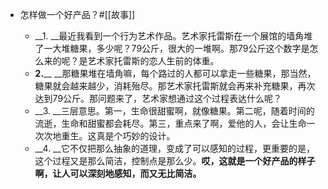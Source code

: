- 怎样做一个好产品？#[[故事]]

    - __1. __最近我看到一个行为艺术作品。艺术家托雷斯在一个展馆的墙角堆了一大堆糖果，多少呢？79公斤，很大的一堆啊。那79公斤这个数字是怎么来的呢？是艺术家托雷斯的恋人生前的体重。
    - __2.____ __那糖果堆在墙角嘛，每个路过的人都可以拿走一些糖果，那当然，糖果就会越来越少，消耗殆尽。那艺术家托雷斯就会再来补充糖果，再次达到79公斤。那问题来了，艺术家想通过这个过程表达什么呢？
    - __3. __三层意思。第一，生命很甜蜜啊，就像糖果。第二呢，随着时间的流逝，生命和甜蜜都会耗尽。第三，重点来了啊，爱他的人，会让生命一次次地重生。这真是个巧妙的设计。
    - __4. __它不仅把那么抽象的道理，变成了可以感知的过程，更重要的是，这个过程又是那么简洁，控制点是那么少。**哎，这就是一个好产品的样子啊，让人可以深刻地感知，而又无比简洁。**
